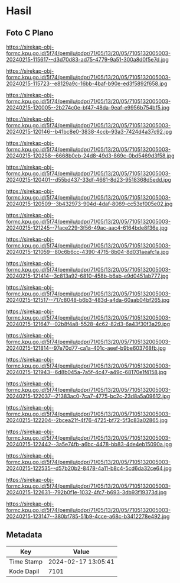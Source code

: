 # Hasil

## Foto C Plano

https://sirekap-obj-formc.kpu.go.id/5f74/pemilu/pdpr/71/05/13/20/05/7105132005003-20240215-115617--d3d70d83-ad75-4779-9a51-300a8d0f5e7d.jpg

https://sirekap-obj-formc.kpu.go.id/5f74/pemilu/pdpr/71/05/13/20/05/7105132005003-20240215-115723--e8129a9c-16bb-4baf-b90e-ed3f5892f658.jpg

https://sirekap-obj-formc.kpu.go.id/5f74/pemilu/pdpr/71/05/13/20/05/7105132005003-20240215-120005--2b274c0e-bf47-48da-9eaf-e9956b754bf5.jpg

https://sirekap-obj-formc.kpu.go.id/5f74/pemilu/pdpr/71/05/13/20/05/7105132005003-20240215-120146--b41bc8e0-3838-4ccb-93a3-7424d4a37c92.jpg

https://sirekap-obj-formc.kpu.go.id/5f74/pemilu/pdpr/71/05/13/20/05/7105132005003-20240215-120258--6668b0eb-24d8-49d3-869c-0bd5469d3f58.jpg

https://sirekap-obj-formc.kpu.go.id/5f74/pemilu/pdpr/71/05/13/20/05/7105132005003-20240215-120401--d55bd437-33df-4661-8d23-9518368d5edd.jpg

https://sirekap-obj-formc.kpu.go.id/5f74/pemilu/pdpr/71/05/13/20/05/7105132005003-20240215-120509--3b432973-904d-4daf-8069-cc53ef005e02.jpg

https://sirekap-obj-formc.kpu.go.id/5f74/pemilu/pdpr/71/05/13/20/05/7105132005003-20240215-121245--7face229-3f56-49ac-aac4-6164bde8f36e.jpg

https://sirekap-obj-formc.kpu.go.id/5f74/pemilu/pdpr/71/05/13/20/05/7105132005003-20240215-121059--80c6b6cc-4390-4715-8b04-8d031aeafc1a.jpg

https://sirekap-obj-formc.kpu.go.id/5f74/pemilu/pdpr/71/05/13/20/05/7105132005003-20240215-121414--3c813a92-6810-458b-b6ab-e9d0451ab777.jpg

https://sirekap-obj-formc.kpu.go.id/5f74/pemilu/pdpr/71/05/13/20/05/7105132005003-20240215-121517--717c8048-b6b3-483d-a4da-60aab04bf265.jpg

https://sirekap-obj-formc.kpu.go.id/5f74/pemilu/pdpr/71/05/13/20/05/7105132005003-20240215-121647--02b8f4a8-5528-4c62-82d3-6a43f30f3a29.jpg

https://sirekap-obj-formc.kpu.go.id/5f74/pemilu/pdpr/71/05/13/20/05/7105132005003-20240215-121814--97e70d77-ca1a-401c-aeef-b9be603768fb.jpg

https://sirekap-obj-formc.kpu.go.id/5f74/pemilu/pdpr/71/05/13/20/05/7105132005003-20240215-121943--6d8b045a-7a5f-4c47-a49c-68170e1f4158.jpg

https://sirekap-obj-formc.kpu.go.id/5f74/pemilu/pdpr/71/05/13/20/05/7105132005003-20240215-122037--21383ac0-7ca7-4775-bc2c-23d8a5a09612.jpg

https://sirekap-obj-formc.kpu.go.id/5f74/pemilu/pdpr/71/05/13/20/05/7105132005003-20240215-122204--2bcea21f-4f76-4725-bf72-5f3c83a02865.jpg

https://sirekap-obj-formc.kpu.go.id/5f74/pemilu/pdpr/71/05/13/20/05/7105132005003-20240215-122442--3a5e74fb-a6bc-4478-bb83-4de4eb15090a.jpg

https://sirekap-obj-formc.kpu.go.id/5f74/pemilu/pdpr/71/05/13/20/05/7105132005003-20240215-122535--d57b20b2-8478-4a11-b8c4-5cd6da32ce64.jpg

https://sirekap-obj-formc.kpu.go.id/5f74/pemilu/pdpr/71/05/13/20/05/7105132005003-20240215-122631--792b0f1e-1032-4fc7-b693-3db93f19373d.jpg

https://sirekap-obj-formc.kpu.go.id/5f74/pemilu/pdpr/71/05/13/20/05/7105132005003-20240215-123147--380bf785-51b9-4cce-a68c-b3412278e492.jpg


## Metadata

| Key        | Value               |
| ---------- | ------------------- |
| Time Stamp | 2024-02-17 13:05:41 |
| Kode Dapil | 7101                |



